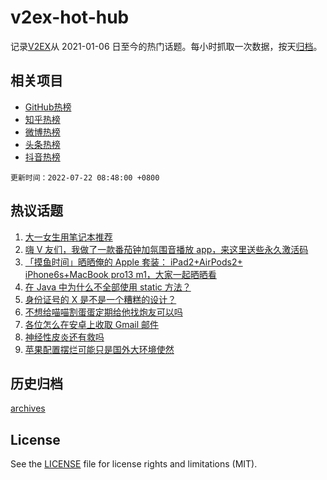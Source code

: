 # v2ex-hot-hub

 记录[V2EX](https://www.v2ex.com/)从 2021-01-06 日至今的热门话题。每小时抓取一次数据，按天[归档](archives)。
 
 ## 相关项目

- [GitHub热榜](https://github.com/lonnyzhang423/github-hot-hub)
- [知乎热榜](https://github.com/lonnyzhang423/zhihu-hot-hub)
- [微博热榜](https://github.com/lonnyzhang423/weibo-hot-hub)
- [头条热榜](https://github.com/lonnyzhang423/toutiao-hot-hub)
- [抖音热榜](https://github.com/lonnyzhang423/douyin-hot-hub)


 `更新时间：2022-07-22 08:48:00 +0800`

## 热议话题

1. [大一女生用笔记本推荐](https://www.v2ex.com/t/867698)
1. [嗨 V 友们，我做了一款番茄钟加氛围音播放 app，来这里送些永久激活码](https://www.v2ex.com/t/867753)
1. [「摸鱼时间」晒晒俺的 Apple 套装： iPad2+AirPods2+ iPhone6s+MacBook pro13 m1，大家一起晒晒看](https://www.v2ex.com/t/867677)
1. [在 Java 中为什么不全部使用 static 方法？](https://www.v2ex.com/t/867705)
1. [身份证号的 X 是不是一个糟糕的设计？](https://www.v2ex.com/t/867724)
1. [不想给喵喵割蛋蛋定期给他找炮友可以吗](https://www.v2ex.com/t/867735)
1. [各位怎么在安卓上收取 Gmail 邮件](https://www.v2ex.com/t/867696)
1. [神经性皮炎还有救吗](https://www.v2ex.com/t/867682)
1. [苹果配置摆烂可能只是国外大环境使然](https://www.v2ex.com/t/867725)

## 历史归档

[archives](archives)

## License

See the [LICENSE](LICENSE) file for license rights and limitations (MIT).
